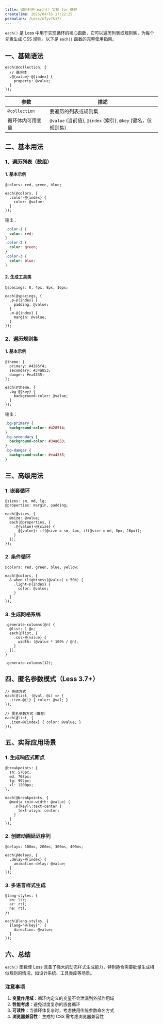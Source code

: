 ```yaml
---
title: 如何利用 each() 实现 for 循环
createTime: 2025/04/16 17:22:25
permalink: /Less/n7yv7k17/
---
```


`each()` 是 Less 中用于实现循环的核心函数，它可以遍历列表或规则集，为每个元素生成 CSS 规则。以下是 `each()` 函数的完整使用指南。

## 一、基础语法

```less
each(@collection, {
  // 循环体
  .@{value}-@{index} {
    property: @value;
  }
});
```

| 参数             | 描述                                                        |
| ---------------- | ----------------------------------------------------------- |
| `@collection`    | 要遍历的列表或规则集                                        |
| 循环体内可用变量 | `@value` (当前值), `@index` (索引), `@key` (键名，仅规则集) |

## 二、基本用法

### 1、遍历列表（数组）

#### 1. 基本示例

```less
@colors: red, green, blue;

each(@colors, {
  .color-@{index} {
    color: @value;
  }
});
```

输出：

```css
.color-1 {
  color: red;
}
.color-2 {
  color: green;
}
.color-3 {
  color: blue;
}
```

#### 2. 生成工具类

```less
@spacings: 0, 4px, 8px, 16px;

each(@spacings, {
  .p-@{index} {
    padding: @value;
  }
  .m-@{index} {
    margin: @value;
  }
});
```

### 2、遍历规则集

#### 1. 基本示例

```less
@theme: {
  primary: #4285f4;
  secondary: #34a853;
  danger: #ea4335;
};

each(@theme, {
  .bg-@{key} {
    background-color: @value;
  }
});
```

输出：

```css
.bg-primary {
  background-color: #4285f4;
}
.bg-secondary {
  background-color: #34a853;
}
.bg-danger {
  background-color: #ea4335;
}
```

## 三、高级用法

### 1. 嵌套循环

```less
@sizes: sm, md, lg;
@properties: margin, padding;

each(@sizes, {
  @size: @value;
  each(@properties, {
    .@{value}-@{size} {
      @{value}: if(@size = sm, 4px, if(@size = md, 8px, 16px));
    }
  });
});
```

### 2. 条件循环

```less
@colors: red, green, blue, yellow;

each(@colors, {
  & when (lightness(@value) > 50%) {
    .light-@{index} {
      color: @value;
    }
  }
});
```

### 3. 生成网格系统

```less
.generate-columns(@n) {
  @list: 1 @n;
  each(@list, {
    .col-@{value} {
      width: (@value * 100% / @n);
    }
  });
}

.generate-columns(12);
```

## 四、匿名参数模式（Less 3.7+）

```less
// 传统方式
each(@list, (@val, @i) => {
  .item-@{i} { color: @val; }
});

// 匿名参数方式（推荐）
each(@list, {
  .item-@{index} { color: @value; }
});
```

## 五、实际应用场景

### 1. 生成响应式断点

```less
@breakpoints: {
  sm: 576px;
  md: 768px;
  lg: 992px;
  xl: 1200px;
};

each(@breakpoints, {
  @media (min-width: @value) {
    .@{key}\:text-center {
      text-align: center;
    }
  }
});
```

### 2. 创建动画延迟序列

```less
@delays: 100ms, 200ms, 300ms, 400ms;

each(@delays, {
  .delay-@{index} {
    animation-delay: @value;
  }
});
```

### 3. 多语言样式生成

```less
@lang-styles: {
  en: ltr;
  ar: rtl;
  he: rtl;
};

each(@lang-styles, {
  [lang="@{key}"] {
    direction: @value;
  }
});
```

## 六、总结

`each()` 函数使 Less 具备了强大的动态样式生成能力，特别适合需要批量生成相似规则的情况，如设计系统、工具类库等场景。

### 注意事项

1. **变量作用域**：循环内定义的变量不会泄漏到外部作用域
2. **性能考虑**：避免过度复杂的嵌套循环
3. **可读性**：当循环体复杂时，考虑使用传统参数命名方式
4. **浏览器兼容性**：生成的 CSS 需考虑浏览器兼容性
